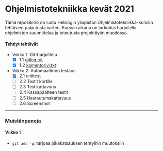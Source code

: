 # Ohjelmistotekniikka kevät 2021
Tämä repositorio on luotu Helsingin yliopiston Ohjelmistotekniikka-kurssin tehtävien palautusta varten.
Kurssin aikana on tarkoitus harjoitella ohjelmiston suunnittelua ja toteutusta projektityön muodossa.

#### Tehdyt tehtävät
- Viikko 1: Git-harjoittelu
   - [x] 1.1 [gitlog.txt](https://github.com/iosonja/ot-harjoitustyo/blob/main/laskarit/viikko1/gitlog.txt)
   - [x] 1.2 [komentorivi.txt](https://github.com/iosonja/ot-harjoitustyo/blob/main/laskarit/viikko1/komentorivi.txt)

- Viikko 2: Automaattinen testaus
   - [x] 2.1 unittest
   - [ ] 2.2 Testit kortille
   - [ ] 2.3 Testikattavuus
   - [ ] 2.4 Kassapäätteen testit
   - [ ] 2.5 Haarautumakattavuus
   - [ ] 2.6 Screenshot

---
### Muistiinpanoja<br>
#### Viikko 1
- `git add -p`: tarjoaa pikakatsauksen tehtyihin muutoksiin
